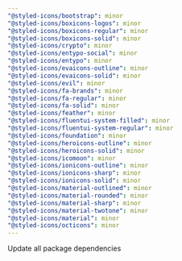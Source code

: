 ```yaml
---
"@styled-icons/bootstrap": minor
"@styled-icons/boxicons-logos": minor
"@styled-icons/boxicons-regular": minor
"@styled-icons/boxicons-solid": minor
"@styled-icons/crypto": minor
"@styled-icons/entypo-social": minor
"@styled-icons/entypo": minor
"@styled-icons/evaicons-outline": minor
"@styled-icons/evaicons-solid": minor
"@styled-icons/evil": minor
"@styled-icons/fa-brands": minor
"@styled-icons/fa-regular": minor
"@styled-icons/fa-solid": minor
"@styled-icons/feather": minor
"@styled-icons/fluentui-system-filled": minor
"@styled-icons/fluentui-system-regular": minor
"@styled-icons/foundation": minor
"@styled-icons/heroicons-outline": minor
"@styled-icons/heroicons-solid": minor
"@styled-icons/icomoon": minor
"@styled-icons/ionicons-outline": minor
"@styled-icons/ionicons-sharp": minor
"@styled-icons/ionicons-solid": minor
"@styled-icons/material-outlined": minor
"@styled-icons/material-rounded": minor
"@styled-icons/material-sharp": minor
"@styled-icons/material-twotone": minor
"@styled-icons/material": minor
"@styled-icons/octicons": minor
---
```


Update all package dependencies
